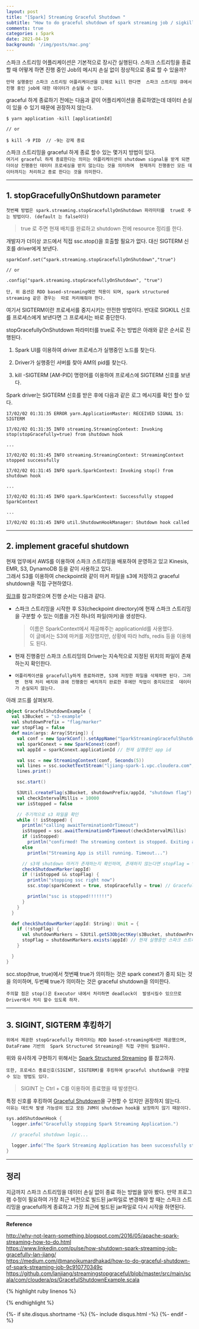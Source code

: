 ```yaml
---
layout: post
title: "[Spark] Streaming Graceful Shutdown "   
subtitle: "How to do graceful shutdown of spark streaming job / sigkill, sigterm, sigint 차이"    
comments: true
categories : Spark
date: 2021-04-19
background: '/img/posts/mac.png'
---
```


스파크 스트리밍 어플리케이션은 기본적으로 장시간 실행된다. 스파크 
스트리밍을 종료할 때 어떻게 하면 진행 중인 Job의 메시지 손실 없이 
정상적으로 종료 할 수 있을까?    

`만약 실행중인 스파크 스트리밍 어플리케이션을 강제로 kill 한다면 
스파크 스트리밍 큐에서 진행 중인 job에 대한 데이터가 손실될 수 있다.`        

graceful 하게 종료하기 전에는 다음과 같이 어플리케이션을 종료하였는데 
데이터 손실이 있을 수 있기 때문에 권장하지 않는다.   

```
$ yarn application -kill [applicationId]

// or

$ kill -9 PID  // -9는 강제 종료 
```

스파크 스트리밍을 graceful 하게 종료 할수 있는 몇가지 방법이 있다.    
`여기서 graceful 하게 종료한다는 의미는 어플리케이션이 shutdown signal을 받게 되면 
더이상 진행중인 데이터 프로세싱을 받지 않는다는 것을 의미하며 
현재까지 진행중인 모든 데이터까지는 처리하고 종료 한다는 것을 의미한다.`       


- - -    

## 1. stopGracefullyOnShutdown parameter   

`첫번째 방법은 spark.streaming.stopGracefullyOnShutdown 파라미터를 
true로 주는 방법이다. (default 는 false이다)`     

> true 로 주면 현재 배치를 완료하고 shutdown 전에 resource 정리를 한다.    

개발자가 더이상 코드에서 직접 ssc.stop()을 호출할 필요가 없다.
대신 SIGTERM 신호를 driver에게 보낸다.   

```
sparkConf.set(“spark.streaming.stopGracefullyOnShutdown","true")

// or

.config("spark.streaming.stopGracefullyOnShutdown", "true")
```

`단, 위 옵션은 RDD based-streaming에만 적용이 되며, spark structured streaming 같은 경우는 
따로 처리해줘야 한다.`      

여기서 SIGTERM이란 프로세서를 중지시키는 안전한 방법이다. 반대로 
SIGKILL 신호를 프로세스에게 보낸다면 그 프로세서는 바로 중단한다.   

stopGracefullyOnShutdown 파라미터를 true로 주는 방법은 
아래와 같은 순서로 진행된다.   

1. Spark UI를 이용하여 driver 프로세스가 실행중인 노드를 찾는다.    

2. Driver가 실행중인 서버를 찾아 AM의 pid를 찾는다.   

3. kill -SIGTERM [AM-PID] 명령어를 이용하여 프로세스에 SIGTERM 신호를 보낸다.   

Spark driver는 SIGTERM 신호를 받은 후에 다음과 같은 로그 메시지를 확인 할수 있다.   

```
17/02/02 01:31:35 ERROR yarn.ApplicationMaster: RECEIVED SIGNAL 15: SIGTERM

17/02/02 01:31:35 INFO streaming.StreamingContext: Invoking stop(stopGracefully=true) from shutdown hook

...

17/02/02 01:31:45 INFO streaming.StreamingContext: StreamingContext stopped successfully

17/02/02 01:31:45 INFO spark.SparkContext: Invoking stop() from shutdown hook

...

17/02/02 01:31:45 INFO spark.SparkContext: Successfully stopped SparkContext

...

17/02/02 01:31:45 INFO util.ShutdownHookManager: Shutdown hook called
```

- - - 

## 2. implement graceful shutdown   

현재 업무에서 AWS를 이용하여 스파크 스트리밍을 배포하여 운영하고 
있고 Kinesis, EMR, S3, DynamoDB 등을 같이 사용하고 있다.    
그래서 S3를 이용하여 checkpoint와 같이 마커 파일을 s3에 저장하고 
graceful shutdown을 직접 구현하였다.   


[링크](https://medium.com/@manojkumardhakad/how-to-do-graceful-shutdown-of-spark-streaming-job-9c910770349c)를 참고하였으며 
진행 순서는 다음과 같다.    

- 스파크 스트리밍을 시작한 후 S3(checkpoint directory)에 현재 스파크 스트리밍을 
구분할 수 있는 이름을 가진 하나의 파일(마커)을 생성한다.    

    > 이름은 SparkContext에서 제공해주는 applicationId를 사용했다.    
    > 이 글에서는 S3에 마커를 저장했지만, 상황에 따라 hdfs, redis 등을 이용해도 된다.     

- 현재 진행중인 스파크 스트리밍의 Driver는 지속적으로 지정된 위치의 파일이 
존재하는지 확인한다.   

- `어플리케이션을 gracefully하게 종료하려면, S3에 저장한 파일을 삭제하면 된다. 그러면 
현재 처리 배치와 큐에 진행중인 배치까지 완료한 후에만 작업이 중지되므로 
데이터가 손실되지 않는다.`   

아래 코드를 살펴보자.   

```scala  
object GracefulShutdownExample {
  val s3Bucket = "s3-example"
  val shutdownPrefix = "flag/marker"
  var stopFlag = false
  def main(args: Array[String]) {
    val conf = new SparkConf().setAppName("SparkStreamingGracefulShutdown")
    val sparkConext = new SparkConext(conf)
    val appId = sparkConext.applicationId // 현재 실행중인 app id

    val ssc = new StreamingContext(conf, Seconds(5))
    val lines = ssc.socketTextStream("ljiang-spark-1.vpc.cloudera.com", 9999)
    lines.print()

    ssc.start()

    S3Util.createFlag(s3Bucket, shutdownPrefix/appId, "shutdown flag") // s3에 애플리케이션id를 저장   
    val checkIntervalMillis = 10000
    var isStopped = false

    // 주기적으로 s3 파일을 확인   
    while (! isStopped) {
      println("calling awaitTerminationOrTimeout")
      isStopped = ssc.awaitTerminationOrTimeout(checkIntervalMillis)
      if (isStopped)
        println("confirmed! The streaming context is stopped. Exiting application...")
      else
        println("Streaming App is still running. Timeout...")

      // s3에 shutdown 마커가 존재하는지 확인하며, 존재하지 않는다면 stopFlag = true 로 변경하여 스트리밍 종료를 진행   
      checkShutdownMarker(appId)    
      if (!isStopped && stopFlag) {    
        println("stopping ssc right now")        
        ssc.stop(sparkConext = true, stopGracefully = true) // Gracefully Shutdown   

        println("ssc is stopped!!!!!!!")  
      }
    }
  }

  def checkShutdownMarker(appId: String): Unit = {
    if (!stopFlag) {
      val shutdownMarkers = S3Util.getS3ObjectKey(s3Bucket, shutdownPrefix) // S3에서 해당 경로의 파일들을 모두 가져온다.   
      stopFlag = shutdownMarkers.exists(appId) // 현재 실행중인 스파크 스트리밍 어프리케이션을 appId로 확인    
    }

  }
}
```

scc.stop(true, true)에서 첫번째 true가 의미하는 것은 spark conext가 
중지 되는 것을 의미하며, 두번째 true가 의미하는 것은 graceful shutdown을 
의미한다.    

`주의할 점은 stop()은 Executor 내에서 처리하면 deadlock이 
발생시킬수 있으므로 Driver에서 처리 할수 있도록 하자.`     


- - - 

## 3. SIGINT, SIGTERM 후킹하기   

`위에서 제공한 stopGracefully 파라미터는 RDD based-streaming에서만 제공했으며, DataFrame 기반의 
Spark Structured Streaming은 직접 구현이 필요하다.`      

위와 유사하게 구현하기 위해서는 
[Spark Structured Streaming](https://wonyong-jang.github.io/spark/2022/03/07/Spark-Streaming-To-Structured-Streaming.html) 를 
참고하자.     

`또한, 프로세스 종료신호(SIGINT, SIGTERM)를 후킹하여 graceful shutdown을 구현할 수 있는 방법도 있다.`    

> SIGINT 는 Ctrl + C를 이용하여 종료했을 때 발생한다.    

특정 신호를 후킹하여 [Graceful Shutdown](https://www.waitingforcode.com/apache-spark-structured-streaming/stopping-structured-streaming-query/read)을 
구현할 수 있지만 권장하지 않는다.  
`이유는 데드락 발생 가능성이 있고 모든 JVM이 shutdown hook을 보장하지 않기 때문이다.`

```scala
sys.addShutdownHook {
  logger.info("Gracefully stopping Spark Streaming Application.")

  // graceful shutdown logic...

  logger.info("The Spark Streaming Application has been successfully stopped.")
}
```

- - - 

## 정리    

지금까지 스파크 스트리밍을 데이터 손실 없이 종료 하는 방법을 
알아 봤다. 만약 프로그램 수정이 필요하여 가장 최근 버전으로 
빌드된 jar파일로 변경해야 할 때는  스파크 스트리밍을 graceful하게 종료하고 
가장 최근에 빌드된 jar파일로 다시 시작을 하면된다.    



- - - 

**Reference**     

<http://why-not-learn-something.blogspot.com/2016/05/apache-spark-streaming-how-to-do.html>   
<https://www.linkedin.com/pulse/how-shutdown-spark-streaming-job-gracefully-lan-jiang/>   
<https://medium.com/@manojkumardhakad/how-to-do-graceful-shutdown-of-spark-streaming-job-9c910770349c>    
<https://github.com/lanjiang/streamingstopgraceful/blob/master/src/main/scala/com/cloudera/ps/GracefulShutdownExample.scala>   

{% highlight ruby linenos %}

{% endhighlight %}


{%- if site.disqus.shortname -%}
    {%- include disqus.html -%}
{%- endif -%}

